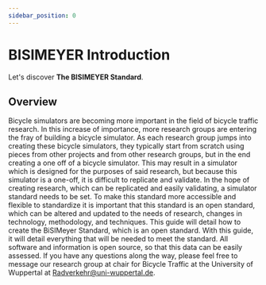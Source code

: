 ```yaml
---
sidebar_position: 0
---
```


# BISIMEYER Introduction

Let's discover **The BISIMEYER Standard**.

## Overview

Bicycle simulators are becoming more important in the field of bicycle traffic research. In this increase of importance, more research groups are entering the fray of building a bicycle simulator. As each research group jumps into creating these bicycle simulators, they typically start from scratch using pieces from other projects and from other research groups, but in the end creating a one off of a bicycle simulator. This may result in a simulator which is designed for the purposes of said research, but because this simulator is a one-off, it is difficult to replicate and validate. In the hope of creating research, which can be replicated and easily validating, a simulator standard needs to be set. To make this standard more accessible and flexible to standardize it is important that this standard is an open standard, which can be altered and updated to the needs of research, changes in technology, methodology, and techniques. This guide will detail how to create the BiSIMeyer Standard, which is an open standard. With this guide, it will detail everything that will be needed to meet the standard. All software and information is open source, so that this data can be easily assessed. If you have any questions along the way, please feel free to message our research group at chair for Bicycle Traffic at the University of Wuppertal at [Radverkehr@uni-wuppertal.de](mailto:radverkehr@uni-wuppertal.de).

